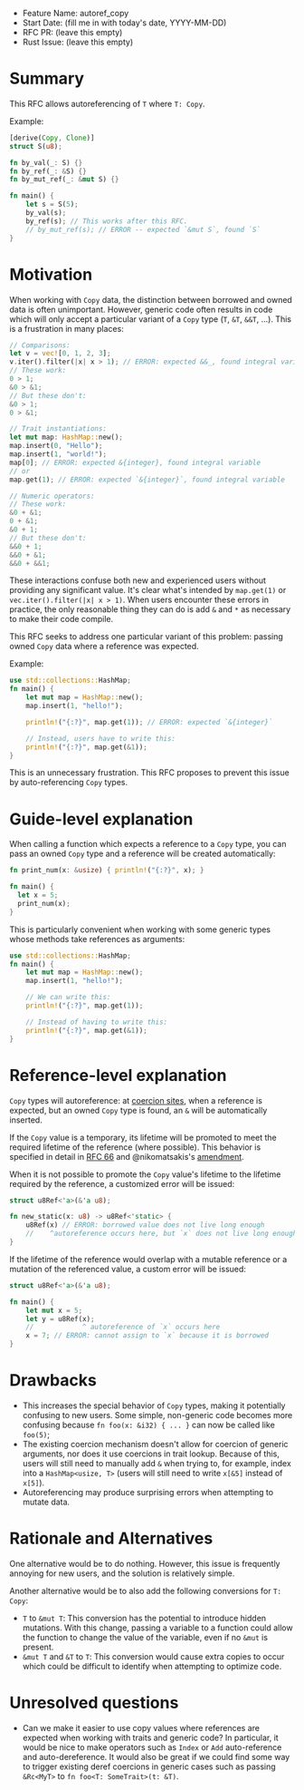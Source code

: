 - Feature Name: autoref_copy
- Start Date: (fill me in with today's date, YYYY-MM-DD)
- RFC PR: (leave this empty)
- Rust Issue: (leave this empty)

# Summary
[summary]: #summary

This RFC allows autoreferencing of `T` where `T: Copy`.

Example:

```rust
[derive(Copy, Clone)]
struct S(u8);

fn by_val(_: S) {}
fn by_ref(_: &S) {}
fn by_mut_ref(_: &mut S) {}

fn main() {
    let s = S(5);
    by_val(s);
    by_ref(s); // This works after this RFC.
    // by_mut_ref(s); // ERROR -- expected `&mut S`, found `S`
}
```

# Motivation
[motivation]: #motivation

When working with `Copy` data, the distinction between borrowed and owned data
is often unimportant. However, generic code often results in code which will
only accept a particular variant of a `Copy` type (`T`, `&T`, `&&T`, ...).
This is a frustration in many places:

```rust
// Comparisons:
let v = vec![0, 1, 2, 3];
v.iter().filter(|x| x > 1); // ERROR: expected &&_, found integral variable
// These work:
0 > 1;
&0 > &1;
// But these don't:
&0 > 1;
0 > &1;

// Trait instantiations:
let mut map: HashMap::new();
map.insert(0, "Hello");
map.insert(1, "world!");
map[0]; // ERROR: expected &{integer}, found integral variable
// or
map.get(1); // ERROR: expected `&{integer}`, found integral variable

// Numeric operators:
// These work:
&0 + &1;
0 + &1;
&0 + 1;
// But these don't:
&&0 + 1;
&&0 + &1;
&&0 + &&1;
```

These interactions confuse both new and experienced users without providing
any significant value. It's clear what's intended by `map.get(1)` or
`vec.iter().filter(|x| x > 1)`. When users encounter these errors in practice,
the only reasonable thing they can do is add `&` and `*` as necessary to make
their code compile.

This RFC seeks to address one particular variant of this problem: passing
owned `Copy` data where a reference was expected.

Example:

```rust
use std::collections::HashMap;
fn main() {
    let mut map = HashMap::new();
    map.insert(1, "hello!");

    println!("{:?}", map.get(1)); // ERROR: expected `&{integer}`

    // Instead, users have to write this:
    println!("{:?}", map.get(&1));
}
```

This is an unnecessary frustration. This RFC proposes to prevent this issue
by auto-referencing `Copy` types.

# Guide-level explanation
[guide-level-explanation]: #guide-level-explanation

When calling a function which expects a reference to a `Copy` type, you can
pass an owned `Copy` type and a reference will be created automatically:

```rust
fn print_num(x: &usize) { println!("{:?}", x); }

fn main() {
  let x = 5;
  print_num(x);
}
```

This is particularly convenient when working with some generic types whose
methods take references as arguments:

```rust
use std::collections::HashMap;
fn main() {
    let mut map = HashMap::new();
    map.insert(1, "hello!");

    // We can write this:
    println!("{:?}", map.get(1));

    // Instead of having to write this:
    println!("{:?}", map.get(&1));
}
```

# Reference-level explanation
[reference-level-explanation]: #reference-level-explanation

`Copy` types will autoreference: at
[coercion sites](https://github.com/rust-lang/rfcs/blob/master/text/0401-coercions.md#coercions),
when a reference is expected, but an owned
`Copy` type is found, an `&` will be automatically inserted.

If the `Copy` value is a temporary, its lifetime will be promoted to meet the
required lifetime of the reference (where possible).
This behavior is specified in detail in
[RFC 66](https://github.com/rust-lang/rust/issues/15023) and @nikomatsakis's
[amendment](https://github.com/nikomatsakis/rfcs/blob/rfc66-amendment/text/0066-better-temporary-lifetimes.md).

When it is not possible to promote the `Copy` value's lifetime to the lifetime
required by the reference, a customized error will be issued:

```rust
struct u8Ref<'a>(&'a u8);

fn new_static(x: u8) -> u8Ref<'static> {
    u8Ref(x) // ERROR: borrowed value does not live long enough
    //    ^autoreference occurs here, but `x` does not live long enough
}
```

If the lifetime of the reference would overlap with a mutable reference or a
mutation of the referenced value, a custom error will be issued:

```rust
struct u8Ref<'a>(&'a u8);

fn main() {
    let mut x = 5;
    let y = u8Ref(x);
    //            ^ autoreference of `x` occurs here
    x = 7; // ERROR: cannot assign to `x` because it is borrowed
}
```

# Drawbacks
[drawbacks]: #drawbacks

- This increases the special behavior of `Copy` types, making it potentially
confusing to new users. Some simple, non-generic code becomes more confusing
because `fn foo(x: &i32) { ... }` can now be called like `foo(5)`;
- The existing coercion mechanism doesn't allow for coercion of generic
arguments, nor does it use coercions in trait lookup. Because of this, users
will still need to manually add `&` when trying to, for example, index into
a `HashMap<usize, T>`
(users will still need to write `x[&5]` instead of `x[5]`).
- Autoreferencing may produce surprising errors when attempting to mutate data.

# Rationale and Alternatives
[alternatives]: #alternatives

One alternative would be to do nothing. However, this issue is frequently
annoying for new users, and the solution is relatively simple.

Another alternative would be to also add the following conversions for
`T: Copy`:
- `T` to `&mut T`: This conversion has the potential to introduce hidden
mutations. With this change, passing a variable to a function could allow
the function to change the value of the variable, even if no `&mut` is present.
- `&mut T` and `&T` to `T`: This conversion would cause extra copies to occur
which could be difficult to identify when attempting to optimize code.

# Unresolved questions
[unresolved]: #unresolved-questions
- Can we make it easier to use copy values where references are expected when
working with traits and generic code? In particular, it would be nice to make
operators such as `Index` or `Add` auto-reference and auto-dereference.
It would also be great if we could find some way to trigger existing deref
coercions in generic cases such as passing `&Rc<MyT>` to
`fn foo<T: SomeTrait>(t: &T)`.
